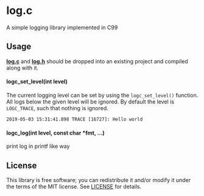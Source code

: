 # log.c
A simple logging library implemented in C99


## Usage
**[log.c](src/log.c?raw=1)** and **[log.h](src/log.h?raw=1)** should be dropped
into an existing project and compiled along with it.

#### logc_set_level(int level)
The current logging level can be set by using the `logc_set_level()` function.
All logs below the given level will be ignored. By default the level is
`LOGC_TRACE`, such that nothing is ignored.


```
2019-05-03 15:31:41.898 TRACE [16727]: Hello world
```

#### logc_log(int level, const char *fmt, ...)
print log in printf like way

## License
This library is free software; you can redistribute it and/or modify it under
the terms of the MIT license. See [LICENSE](LICENSE) for details.
